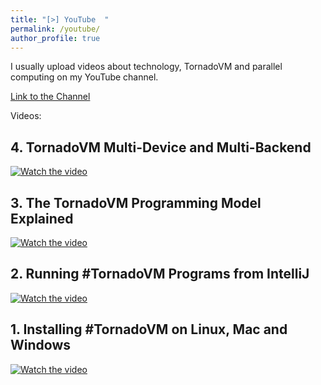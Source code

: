 ```yaml
---
title: "[>] YouTube  "
permalink: /youtube/
author_profile: true
---
```


I usually upload videos about technology, TornadoVM and parallel computing on my YouTube channel.

[Link to the Channel](https://youtube.com/@juanfumero?feature=shared)


Videos:


## 4. TornadoVM Multi-Device and Multi-Backend


[![Watch the video](https://img.youtube.com/vi/kOo07M7MXGA/hqdefault.jpg)](https://www.youtube.com/embed/kOo07M7MXGA)



## 3. The TornadoVM Programming Model Explained


[![Watch the video](https://img.youtube.com/vi/R3gwI0qijGk/hqdefault.jpg)](https://www.youtube.com/embed/R3gwI0qijGk)



## 2. Running #TornadoVM Programs from IntelliJ


[![Watch the video](https://img.youtube.com/vi/dKfN1GcIjgA/hqdefault.jpg)](https://www.youtube.com/embed/dKfN1GcIjgA)



## 1. Installing #TornadoVM on Linux, Mac and Windows


[![Watch the video](https://img.youtube.com/vi/F_0E-zFe2CU/hqdefault.jpg)](https://www.youtube.com/embed/F_0E-zFe2CU)




